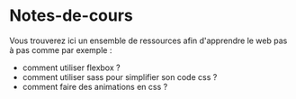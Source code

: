 # Notes-de-cours

Vous trouverez ici un ensemble de ressources afin d'apprendre le web pas à pas comme par exemple :
- comment utiliser flexbox ?
- comment utiliser sass pour simplifier son code css ?
- comment faire des animations en css ? 
